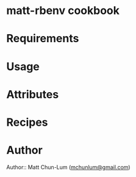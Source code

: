 # matt-rbenv cookbook

# Requirements

# Usage

# Attributes

# Recipes

# Author

Author:: Matt Chun-Lum (<mchunlum@gmail.com>)
